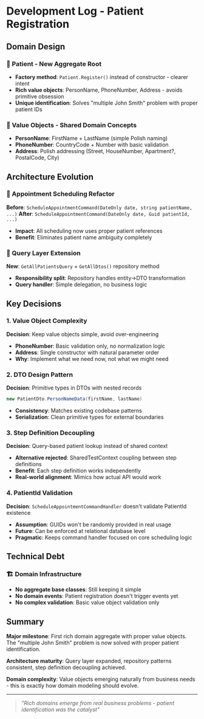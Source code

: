 # Development Log - Patient Registration

## Domain Design

### 🎯 Patient - New Aggregate Root
- **Factory method**: `Patient.Register()` instead of constructor - clearer intent
- **Rich value objects**: PersonName, PhoneNumber, Address - avoids primitive obsession
- **Unique identification**: Solves "multiple John Smith" problem with proper patient IDs

### 🎯 Value Objects - Shared Domain Concepts
- **PersonName**: FirstName + LastName (simple Polish naming)
- **PhoneNumber**: CountryCode + Number with basic validation
- **Address**: Polish addressing (Street, HouseNumber, Apartment?, PostalCode, City)

## Architecture Evolution

### 🔄 Appointment Scheduling Refactor
**Before**: `ScheduleAppointmentCommand(DateOnly date, string patientName, ...)`
**After**: `ScheduleAppointmentCommand(DateOnly date, Guid patientId, ...)`

- **Impact**: All scheduling now uses proper patient references
- **Benefit**: Eliminates patient name ambiguity completely

### 📡 Query Layer Extension
**New**: `GetAllPatientsQuery` + `GetAllDtos()` repository method
- **Responsibility split**: Repository handles entity→DTO transformation
- **Query handler**: Simple delegation, no business logic

## Key Decisions

### 1. Value Object Complexity
**Decision**: Keep value objects simple, avoid over-engineering
- **PhoneNumber**: Basic validation only, no normalization logic
- **Address**: Single constructor with natural parameter order
- **Why**: Implement what we need now, not what we might need

### 2. DTO Design Pattern
**Decision**: Primitive types in DTOs with nested records
```csharp
new PatientDto.PersonNameData(firstName, lastName)
```
- **Consistency**: Matches existing codebase patterns
- **Serialization**: Clean primitive types for external boundaries

### 3. Step Definition Decoupling
**Decision**: Query-based patient lookup instead of shared context
- **Alternative rejected**: SharedTestContext coupling between step definitions
- **Benefit**: Each step definition works independently
- **Real-world alignment**: Mimics how actual API would work

### 4. PatientId Validation
**Decision**: `ScheduleAppointmentCommandHandler` doesn't validate PatientId existence
- **Assumption**: GUIDs won't be randomly provided in real usage
- **Future**: Can be enforced at relational database level
- **Pragmatic**: Keeps command handler focused on core scheduling logic

## Technical Debt

### 🏗️ Domain Infrastructure
- **No aggregate base classes**: Still keeping it simple
- **No domain events**: Patient registration doesn't trigger events yet
- **No complex validation**: Basic value object validation only

## Summary

**Major milestone**: First rich domain aggregate with proper value objects. The "multiple John Smith" problem is now solved with proper patient identification.

**Architecture maturity**: Query layer expanded, repository patterns consistent, step definition decoupling achieved.

**Domain complexity**: Value objects emerging naturally from business needs - this is exactly how domain modeling should evolve.

---

> _"Rich domains emerge from real business problems - patient identification was the catalyst"_